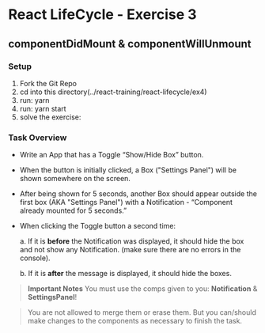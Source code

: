 # React LifeCycle - Exercise 3
## componentDidMount & componentWillUnmount


### Setup
1. Fork the Git Repo
2. cd into this directory(../react-training/react-lifecycle/ex4)
3. run: yarn 
4. run: yarn start
5. solve the exercise:

### Task Overview
  * Write an App that has a Toggle “Show/Hide Box” button.

  * When the button is initially clicked, a Box ("Settings Panel") will be shown somewhere on the screen.

  * After being shown for 5 seconds, another Box should appear outside the first box (AKA "Settings Panel") with a Notification - “Component already mounted for 5 seconds.”

  * When clicking the Toggle button a second time:

      a. If it is **before** the Notification was displayed, it should hide the box and not show any Notification. (make sure there are no errors in the console).

      b. If it is **after** the message is displayed, it should hide the boxes.


> **Important Notes**
  You must use the comps given to you: **Notification** & **SettingsPanel**!

>You are not allowed to merge them or erase them.
But you can/should make changes to the components as necessary to finish the task.


